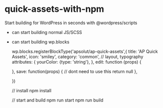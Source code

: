 # quick-assets-with-npm
Start building for WordPress in seconds with @wordpress/scripts
- can start building normal JS/SCSS 
- can start building wp.blocks 


    wp.blocks.registerBlockType('apsolut/ap-quick-assets',{
    title: 'AP Quick Assets',
    icon: 'smiley',
    category: 'common',  // layout, typography
    attributes: {
        yourColor: {type: 'string'},
    },
    edit: function (props) {
       
    },
    save: function(props) {
        // dont need to use this
        return null
    },

    })


    // install
    npm install

    // start and build
    npm run start
    npm run build


